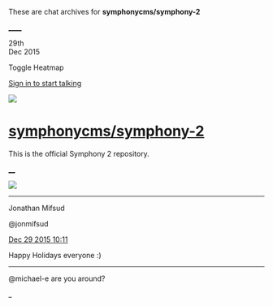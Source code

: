 These are chat archives for **symphonycms/symphony-2**

[__](/symphonycms/symphony-2/archives/2015/12/30)[__](/symphonycms/symphony-2/archives/2015/12/28)

29th  
Dec 2015

Toggle Heatmap

[Sign in to start talking](/login?action=login&button=archive-login)

![](https://avatars-02.gitter.im/group/iv/3/57542c45c43b8c601977197e?s=48)

#  [symphonycms/symphony-2](/symphonycms/symphony-2)

This is the official Symphony 2 repository.

[ __](/orgs/symphonycms/rooms "More symphonycms rooms")

![](https://avatars1.githubusercontent.com/u/859775?v=3&s=30)

____

Jonathan Mifsud

@jonmifsud

[Dec 29 2015
10:11](https://gitter.im/symphonycms/symphony-2?at=56825c6e3c6894026925292c)

Happy Holidays everyone :)

____

@michael-e are you around?

_


